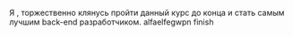 Я , торжественно клянусь пройти данный курс до конца и стать самым лучшим back-end разработчиком.
alfaelfegwpn
finish